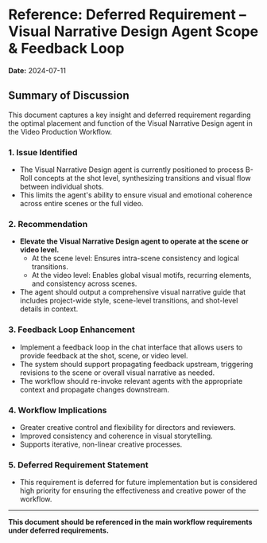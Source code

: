 # Reference: Deferred Requirement – Visual Narrative Design Agent Scope & Feedback Loop

**Date:** 2024-07-11

## Summary of Discussion

This document captures a key insight and deferred requirement regarding the optimal placement and function of the Visual Narrative Design agent in the Video Production Workflow.

### 1. Issue Identified
- The Visual Narrative Design agent is currently positioned to process B-Roll concepts at the shot level, synthesizing transitions and visual flow between individual shots.
- This limits the agent's ability to ensure visual and emotional coherence across entire scenes or the full video.

### 2. Recommendation
- **Elevate the Visual Narrative Design agent to operate at the scene or video level.**
  - At the scene level: Ensures intra-scene consistency and logical transitions.
  - At the video level: Enables global visual motifs, recurring elements, and consistency across scenes.
- The agent should output a comprehensive visual narrative guide that includes project-wide style, scene-level transitions, and shot-level details in context.

### 3. Feedback Loop Enhancement
- Implement a feedback loop in the chat interface that allows users to provide feedback at the shot, scene, or video level.
- The system should support propagating feedback upstream, triggering revisions to the scene or overall visual narrative as needed.
- The workflow should re-invoke relevant agents with the appropriate context and propagate changes downstream.

### 4. Workflow Implications
- Greater creative control and flexibility for directors and reviewers.
- Improved consistency and coherence in visual storytelling.
- Supports iterative, non-linear creative processes.

### 5. Deferred Requirement Statement
- This requirement is deferred for future implementation but is considered high priority for ensuring the effectiveness and creative power of the workflow.

---

**This document should be referenced in the main workflow requirements under deferred requirements.** 
